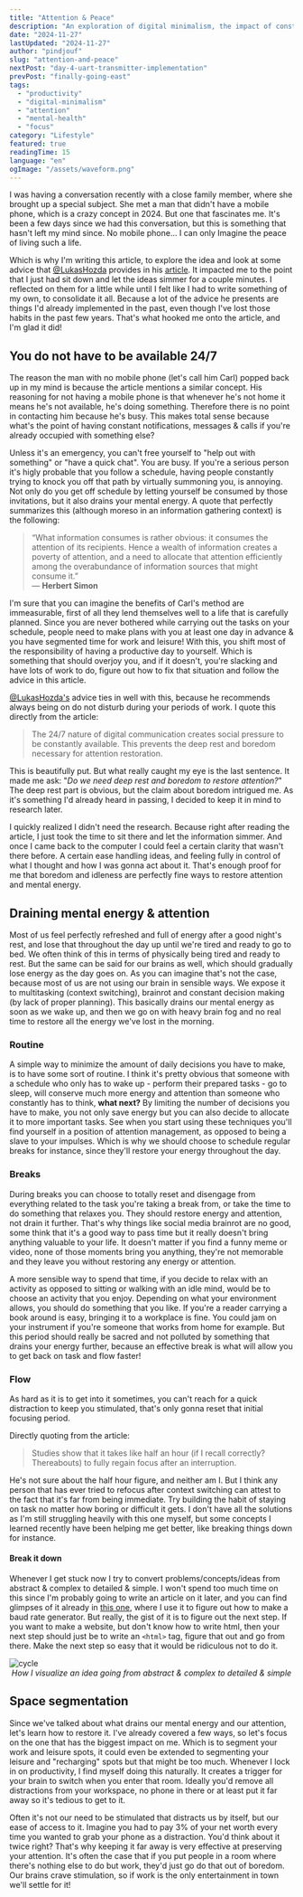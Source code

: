 ```yaml
---
title: "Attention & Peace"
description: "An exploration of digital minimalism, the impact of constant availability, and strategies for managing attention in the modern world."
date: "2024-11-27"
lastUpdated: "2024-11-27"
author: "pindjouf"
slug: "attention-and-peace"
nextPost: "day-4-uart-transmitter-implementation"
prevPost: "finally-going-east"
tags:
  - "productivity"
  - "digital-minimalism"
  - "attention"
  - "mental-health"
  - "focus"
category: "Lifestyle"
featured: true
readingTime: 15
language: "en"
ogImage: "/assets/waveform.png"
---
```


I was having a conversation recently with a close family member, where she brought up a special subject. She met a man that didn't have a mobile phone, which is a crazy concept in 2024. But one that fascinates me. It's been a few days since we had this conversation, but this is something that hasn't left my mind since. No mobile phone... I can only Imagine the peace of living such a life.

Which is why I'm writing this article, to explore the idea and look at some advice that [@LukasHozda](https://x.com/LukasHozda) provides in his [article](https://x.com/LukasHozda/status/1860442337534468333). It impacted me to the point that I just had sit down and let the ideas simmer for a couple minutes. I reflected on them for a little while until I felt like I had to write something of my own, to consolidate it all. Because a lot of the advice he presents are things I'd already implemented in the past, even though I've lost those habits in the past few years. That's what hooked me onto the article, and I'm glad it did!

## You do not have to be available 24/7

The reason the man with no mobile phone (let's call him Carl) popped back up in my mind is because the article mentions a similar concept. His reasoning for not having a mobile phone is that whenever he's not home it means he's not available, he's doing something. Therefore there is no point in contacting him because he's busy. This makes total sense because what's the point of having constant notifications, messages & calls if you're already occupied with something else?

Unless it's an emergency, you can't free yourself to "help out with something" or "have a quick chat". You are busy. If you're a serious person it's higly probable that you follow a schedule, having people constantly trying to knock you off that path by virtually summoning you, is annoying. Not only do you get off schedule by letting yourself be consumed by those invitations, but it also drains your mental energy. A quote that perfectly summarizes this (although moreso in an information gathering context) is the following:

> “What information consumes is rather obvious: it consumes the attention of its recipients. Hence a wealth of information creates a poverty of attention, and a need to allocate that attention efficiently among the overabundance of information sources that might consume it.”  
― **Herbert Simon**

I'm sure that you can imagine the benefits of Carl's method are immeasurable, first of all they lend themselves well to a life that is carefully planned. Since you are never bothered while carrying out the tasks on your schedule, people need to make plans with you at least one day in advance & you have segmented time for work and leisure! With this, you shift most of the responsibility of having a productive day to yourself. Which is something that should overjoy you, and if it doesn't, you're slacking and have lots of work to do, figure out how to fix that situation and follow the advice in this article.

[@LukasHozda's](https://x.com/LukasHozda) advice ties in well with this, because he recommends always being on do not disturb during your periods of work. I quote this directly from the article:

> The 24/7 nature of digital communication creates social pressure to be constantly available. This prevents the deep rest and boredom necessary for attention restoration.

This is beautifully put. But what really caught my eye is the last sentence. It made me ask: "*Do we need deep rest and boredom to restore attention?*" The deep rest part is obvious, but the claim about boredom intrigued me. As it's something I'd already heard in passing, I decided to keep it in mind to research later.

I quickly realized I didn't need the research. Because right after reading the article, I just took the time to sit there and let the information simmer. And once I came back to the computer I could feel a certain clarity that wasn't there before. A certain ease handling ideas, and feeling fully in control of what I thought and how I was gonna act about it. That's enough proof for me that boredom and idleness are perfectly fine ways to restore attention and mental energy.

## Draining mental energy & attention

Most of us feel perfectly refreshed and full of energy after a good night's rest, and lose that throughout the day up until we're tired and ready to go to bed. We often think of this in terms of physically being tired and ready to rest. But the same can be said for our brains as well, which should gradually lose energy as the day goes on. As you can imagine that's not the case, because most of us are not using our brain in sensible ways. We expose it to multitasking (context switching), brainrot and constant decision making (by lack of proper planning). This basically drains our mental energy as soon as we wake up, and then we go on with heavy brain fog and no real time to restore all the energy we've lost in the morning.

### Routine

A simple way to minimize the amount of daily decisions you have to make, is to have some sort of routine. I think it's pretty obvious that someone with a schedule who only has to wake up - perform their prepared tasks - go to sleep, will conserve much more energy and attention than someone who constantly has to think, **what next?** By limiting the number of decisions you have to make, you not only save energy but you can also decide to allocate it to more important tasks. See when you start using these techniques you'll find yourself in a position of attention management, as opposed to being a slave to your impulses. Which is why we should choose to schedule regular breaks for instance, since they'll restore your energy throughout the day.

### Breaks

During breaks you can choose to totally reset and disengage from everything related to the task you're taking a break from, or take the time to do something that relaxes you. They should restore energy and attention, not drain it further. That's why things like social media brainrot are no good, some think that it's a good way to pass time but it really doesn't bring anything valuable to your life. It doesn't matter if you find a funny meme or video, none of those moments bring you anything, they're not memorable and they leave you without restoring any energy or attention.

A more sensible way to spend that time, if you decide to relax with an activity as opposed to sitting or walking with an idle mind, would be to choose an activity that you enjoy. Depending on what your environment allows, you should do something that you like. If you're a reader carrying a book around is easy, bringing it to a workplace is fine. You could jam on your instrument if you're someone that works from home for example. But this period should really be sacred and not polluted by something that drains your energy further, because an effective break is what will allow you to get back on task and flow faster!

### Flow

As hard as it is to get into it sometimes, you can't reach for a quick distraction to keep you stimulated, that's only gonna reset that initial focusing period.

Directly quoting from the article:

> Studies show that it takes like half an hour (if I recall correctly? Thereabouts) to fully regain focus after an interruption.

He's not sure about the half hour figure, and neither am I. But I think any person that has ever tried to refocus after context switching can attest to the fact that it's far from being immediate. Try building the habit of staying on task no matter how boring or difficult it gets. I don't have all the solutions as I'm still struggling heavily with this one myself, but some concepts I learned recently have been helping me get better, like breaking things down for instance.

#### Break it down

Whenever I get stuck now I try to convert problems/concepts/ideas from abstract & complex to detailed & simple. I won't spend too much time on this since I'm probably going to write an article on it later, and you can find glimpses of it already in [this one](https://pindjouf.xyz/posts/day_3), where I use it to figure out how to make a baud rate generator. But really, the gist of it is to figure out the next step. If you want to make a website, but don't know how to write html, then your next step should just be to write an `<html>` tag, figure that out and go from there. Make the next step so easy that it would be ridiculous not to do it.

<img src="/assets/waveform.png" alt="cycle">
<div style="text-align: center;">
    <i>How I visualize an idea going from abstract & complex to detailed & simple</i>
</div>

## Space segmentation

Since we've talked about what drains our mental energy and our attention, let's learn how to restore it. I've already covered a few ways, so let's focus on the one that has the biggest impact on me. Which is to segment your work and leisure spots, it could even be extended to segmenting your leisure and "recharging" spots but that might be too much. Whenever I lock in on productivity, I find myself doing this naturally. It creates a trigger for your brain to switch when you enter that room. Ideally you'd remove all distractions from your workspace, no phone in there or at least put it far away so it's tedious to get to it.

Often it's not our need to be stimulated that distracts us by itself, but our ease of access to it. Imagine you had to pay 3% of your net worth every time you wanted to grab your phone as a distraction. You'd think about it twice right? That's why keeping it far away is very effective at preserving your attention. It's often the case that if you put people in a room where there's nothing else to do but work, they'd just go do that out of boredom. Our brains crave stimulation, so if work is the only entertainment in town we'll settle for it!
